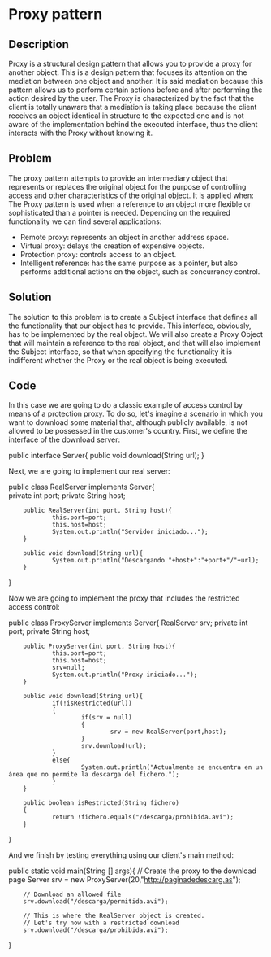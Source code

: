 # Proxy pattern
## Description
Proxy is a structural design pattern that allows you to provide a proxy for another object. This is a design pattern that focuses its attention on the mediation between one object and another. It is said mediation because this pattern allows us to perform certain actions before and after performing the action desired by the user. The Proxy is characterized by the fact that the client is totally unaware that a mediation is taking place because the client receives an object identical in structure to the expected one and is not aware of the implementation behind the executed interface, thus the client interacts with the Proxy without knowing it.

## Problem
The proxy pattern attempts to provide an intermediary object that represents or replaces the original object for the purpose of controlling access and other characteristics of the original object.
It is applied when:
The Proxy pattern is used when a reference to an object more flexible or sophisticated than a pointer is needed. Depending on the required functionality we can find several applications:
- Remote proxy: represents an object in another address space.
- Virtual proxy: delays the creation of expensive objects.
- Protection proxy: controls access to an object.
- Intelligent reference: has the same purpose as a pointer, but also performs additional actions on the object, such as concurrency control.

## Solution
The solution to this problem is to create a Subject interface that defines all the functionality that our object has to provide. This interface, obviously, has to be implemented by the real object. We will also create a Proxy Object that will maintain a reference to the real object, and that will also implement the Subject interface, so that when specifying the functionality it is indifferent whether the Proxy or the real object is being executed.

## Code
In this case we are going to do a classic example of access control by means of a protection proxy. To do so, let's imagine a scenario in which you want to download some material that, although publicly available, is not allowed to be possessed in the customer's country. First, we define the interface of the download server:

public interface Server{
        public void download(String url);
}

Next, we are going to implement our real server:

public class RealServer implements Server{      
        private int port;
        private String host;

        public RealServer(int port, String host){
                this.port=port;
                this.host=host;
                System.out.println("Servidor iniciado...");
        }

        public void download(String url){
                System.out.println("Descargando "+host+":"+port+"/"+url);
        }
}

Now we are going to implement the proxy that includes the restricted access control:

public class ProxyServer implements Server{
        RealServer srv;
        private int port;
        private String host;

        public ProxyServer(int port, String host){
                this.port=port;
                this.host=host;
                srv=null;
                System.out.println("Proxy iniciado...");
        }

        public void download(String url){
                if(!isRestricted(url))
                {
                        if(srv = null)
                        {
                                srv = new RealServer(port,host);
                        }
                        srv.download(url);
                }
                else{
                        System.out.println("Actualmente se encuentra en un área que no permite la descarga del fichero.");
                }
        }

        public boolean isRestricted(String fichero)
        {
                return !fichero.equals("/descarga/prohibida.avi");
        }
}

And we finish by testing everything using our client's main method:

public static void main(String [] args){
        // Create the proxy to the download page
        Server srv = new ProxyServer(20,"http://paginadedescarg.as");

        // Download an allowed file
        srv.download("/descarga/permitida.avi");      

        // This is where the RealServer object is created.
        // Let's try now with a restricted download
        srv.download("/descarga/prohibida.avi");

}

